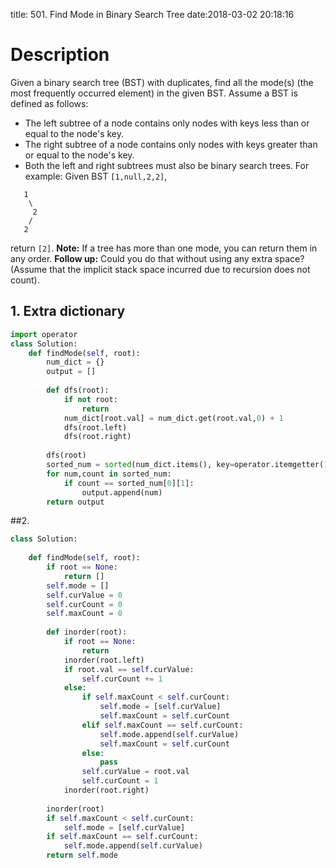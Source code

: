 title: 501. Find Mode in Binary Search Tree
date:2018-03-02 20:18:16

# Description
Given a binary search tree (BST) with duplicates, find all the mode(s) (the most frequently occurred element) in the given BST.
Assume a BST is defined as follows:
- The left subtree of a node contains only nodes with keys less than or equal to the node's key.
- The right subtree of a node contains only nodes with keys greater than or equal to the node's key.
- Both the left and right subtrees must also be binary search trees.
For example:
Given BST `[1,null,2,2]`,
```
   1
    \
     2
    /
   2
```
return `[2]`.
**Note:** If a tree has more than one mode, you can return them in any order.
**Follow up:** Could you do that without using any extra space? (Assume that the implicit stack space incurred due to recursion does not count).

## 1. Extra dictionary
```python
import operator
class Solution:
    def findMode(self, root):
        num_dict = {}
        output = []
        
        def dfs(root):
            if not root:
                return
            num_dict[root.val] = num_dict.get(root.val,0) + 1
            dfs(root.left)
            dfs(root.right)
            
        dfs(root)
        sorted_num = sorted(num_dict.items(), key=operator.itemgetter(1),reverse = True)
        for num,count in sorted_num:
            if count == sorted_num[0][1]:
                output.append(num)
        return output
```


##2.
```python
class Solution:
    
    def findMode(self, root):
        if root == None:
            return []
        self.mode = []
        self.curValue = 0
        self.curCount = 0
        self.maxCount = 0
        
        def inorder(root):
            if root == None:
                return
            inorder(root.left)
            if root.val == self.curValue:
                self.curCount += 1
            else:
                if self.maxCount < self.curCount:
                    self.mode = [self.curValue]
                    self.maxCount = self.curCount
                elif self.maxCount == self.curCount:
                    self.mode.append(self.curValue)
                    self.maxCount = self.curCount
                else:
                    pass
                self.curValue = root.val
                self.curCount = 1
            inorder(root.right)
            
        inorder(root)
        if self.maxCount < self.curCount:
            self.mode = [self.curValue]
        if self.maxCount == self.curCount:
            self.mode.append(self.curValue)
        return self.mode
```